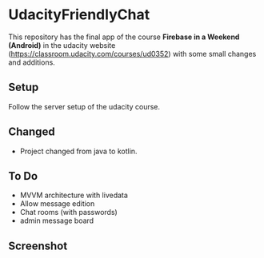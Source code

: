 # UdacityFriendlyChat

This repository has the final app of the course **Firebase in a Weekend (Android)** in the udacity website (https://classroom.udacity.com/courses/ud0352) with some small changes and additions.

## Setup

Follow the server setup of the udacity course.
## Changed
* Project changed from java to kotlin.

## To Do
* MVVM architecture with livedata
* Allow message edition
* Chat rooms (with passwords)
* admin message board

## Screenshot
